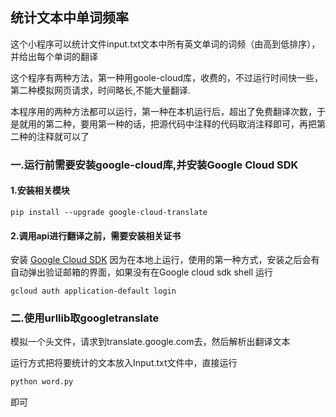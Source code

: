 ## 统计文本中单词频率
<p>这个小程序可以统计文件input.txt文本中所有英文单词的词频（由高到低排序），并给出每个单词的翻译</p>
<p>这个程序有两种方法，第一种用goole-cloud库，收费的，不过运行时间快一些，第二种模拟网页请求，时间略长,不能大量翻译.</p>
<p>本程序用的两种方法都可以运行，第一种在本机运行后，超出了免费翻译次数，于是就用的第二种，要用第一种的话，把源代码中注释的代码取消注释即可，再把第二种的注释就可以了

### 一.运行前需要安装google-cloud库,并安装Google Cloud SDK

#### 1.安装相关模块

``` shell
pip install --upgrade google-cloud-translate  
```

#### 2.调用api进行翻译之前，需要安装相关证书

安装  [Google Cloud SDK](https://cloud.google.com/sdk/)
因为在本地上运行，使用的第一种方式，安装之后会有自动弹出验证邮箱的界面，如果没有在Google cloud sdk shell  运行
``` shell
gcloud auth application-default login
```

### 二.使用urllib取googletranslate
模拟一个头文件，请求到translate.google.com去，然后解析出翻译文本

运行方式把将要统计的文本放入Input.txt文件中，直接运行

``` python
python word.py
```
即可